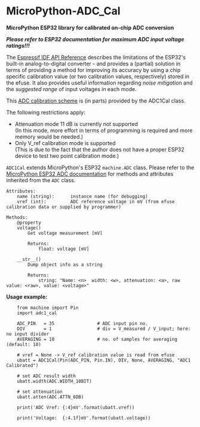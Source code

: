 # MicroPython-ADC_Cal
**MicroPython ESP32 library for calibrated on-chip ADC conversion**

***Please refer to ESP32 documentation for maximum ADC input voltage ratings!!!***

The [Espressif IDF API Reference](https://docs.espressif.com/projects/esp-idf/en/latest/esp32/api-reference/peripherals/adc.html) describes the limitations of the ESP32's built-in analog-to-digital converter - and provides a (partial) solution in terms of providing a method for improving its accuracy by using a chip specific calibration value (or two calibration values, respectively) stored in the efuse. It also provides useful information regarding *noise mitigation* and the *suggested range* of input voltages in each mode.

This [ADC calibration scheme](https://github.com/espressif/esp-idf/blob/master/components/esp_adc_cal/esp_adc_cal_esp32.c) is (in parts) provided by the ADC1Cal class.

The following restrictions apply:
* Attenuation mode 11 dB is currently not supported<br>(In this mode, more effort in terms of programming is required and more memory would be needed.)
* Only V_ref calibration mode is supported<br>(This is due to the fact that the author does not have a proper ESP32 device to test two point calibration mode.)

`ADC1Cal` extends MicroPython's ESP32 `machine.ADC` class. Please refer to the [MicroPython ESP32 ADC documentation](https://docs.micropython.org/en/latest/esp32/quickref.html#adc-analog-to-digital-conversion) for methods and attributes inherited from the `ADC` class.

    Attributes:
        name (string):      instance name (for debugging)
        vref (int):         ADC reference voltage in mV (from efuse calibration data or supplied by programmer)

    Methods:
        @property
        voltage()
            Get voltage measurement [mV]

            Returns:
                float: voltage [mV]
        
        __str__()
            Dump object info as a string
            
            Returns:
                string: "Name: <n>  width: <w>, attenuation: <a>, raw value: <raw>, value: <voltage>"

**Usage example:**

        from machine import Pin
        import adc1_cal
        
        ADC_PIN   = 35                # ADC input pin no.
        DIV       = 1                 # div = V_measured / V_input; here: no input divider
        AVERAGING = 10                # no. of samples for averaging (default: 10)
        
        # vref = None -> V_ref calibration value is read from efuse
        ubatt = ADC1Cal(Pin(ADC_PIN, Pin.IN), DIV, None, AVERAGING, "ADC1 Calibrated")
        
        # set ADC result width
        ubatt.width(ADC.WIDTH_10BIT)
    
        # set attenuation
        ubatt.atten(ADC.ATTN_6DB)
    
        print('ADC Vref: {:4}mV'.format(ubatt.vref))
    
        print('Voltage:  {:4.1f}mV'.format(ubatt.voltage))

        
